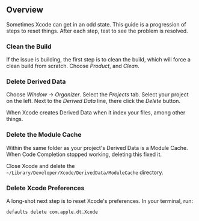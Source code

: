 ## Overview

Sometimes Xcode can get in an odd state. This guide is a progression of steps to reset things. After each step, test to see the problem is resolved.

### Clean the Build

If the issue is building, the first step is to clean the build, which will force a clean build from scratch. Choose *Product*, and *Clean*.

### Delete Derived Data

Choose *Window* -> *Organizer*. Select the *Projects* tab. Select your project on the left. Next to the *Derived Data* line, there click the *Delete* button.

When Xcode creates Derived Data when it index your files, among other things.

### Delete the Module Cache

Within the same folder as your project's Derived Data is a Module Cache. When Code Completion stopped working, deleting this fixed it.

Close Xcode and delete the `~/Library/Developer/Xcode/DerivedData/ModuleCache` directory.

### Delete Xcode Preferences

A long-shot next step is to reset Xcode's preferences. In your terminal, run:

```
defaults delete com.apple.dt.Xcode
```
